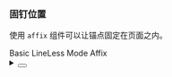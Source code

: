 ### 固钉位置

使用 `affix` 组件可以让锚点固定在页面之内。

<div class="cell-demo vp-raw">
   <yc-affix :offsetTop="80">
    <yc-anchor :style="{ backgroundColor: 'var(--color-bg-1)' }">
      <yc-anchor-link href="#basic">Basic</yc-anchor-link>
      <yc-anchor-link href="#line-less">LineLess Mode</yc-anchor-link>
      <yc-anchor-link href="#affix">
        Affix
        <template #sublist>
          <yc-anchor-link href="#boundary">Scroll Boundary</yc-anchor-link>
          <yc-anchor-link href="#hash">Hash mode</yc-anchor-link>
        </template>
      </yc-anchor-link>
    </yc-anchor>
  </yc-affix>
</div>

<details>
<summary>
 <button class="code-btn"  >
    <icon-code />
 </button>
</summary>

```vue
<template>
  <yc-affix :offsetTop="80">
    <yc-anchor :style="{ backgroundColor: 'var(--color-bg-1)' }">
      <yc-anchor-link href="#basic">Basic</yc-anchor-link>
      <yc-anchor-link href="#line-less">LineLess Mode</yc-anchor-link>
      <yc-anchor-link href="#affix">
        Affix
        <template #sublist>
          <yc-anchor-link href="#boundary">Scroll Boundary</yc-anchor-link>
          <yc-anchor-link href="#hash">Hash mode</yc-anchor-link>
        </template>
      </yc-anchor-link>
    </yc-anchor>
  </yc-affix>
</template>
```

</details>
